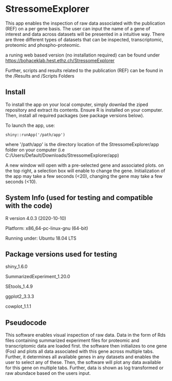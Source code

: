 # StressomeExplorer

This app enables the inspection of raw data associated with the publication (REF) on a per gene basis.
The user can input the name of a gene of interest and data across datasets will be presented in a intuitive way.
There are three different types of datasets that can be inspected, transcriptomic, proteomic and phospho-proteomic.

a runing web based version (no installation required) can be found under https://bohaceklab.hest.ethz.ch/StressomeExplorer

Further, scripts and results related to the publication (REF) can be found in the /Results and /Scripts Folders

## Install
To install the app on your local computer, simply downlad the ziped repository and extract its contents. Ensure R is installed on your computer. Then, install all required packages (see package versions below).

To launch the app, use:
```{r}
shiny::runApp('/path/app')
```
where '/path/app' is the directory location of the StressomeExplorer/app folder on your computer (i.e C:/Users/Default/Downloads/StressomeExplorer/app)

A new window will open with a pre-selected gene and associated plots. on the top right, a selection box will enable to change the gene. Initialization of the app may take a few seconds (<20), changing the gene may take a few seconds (<10).

## System Info (used for testing and compatible with the code)

R version 4.0.3 (2020-10-10)

Platform: x86_64-pc-linux-gnu (64-bit)

Running under: Ubuntu 18.04 LTS

## Package versions used for testing

shiny_1.6.0

SummarizedExperiment_1.20.0

SEtools_1.4.9

ggplot2_3.3.3

cowplot_1.1.1

## Pseudocode

This software enables visual inspection of raw data. Data in the form of Rds files containing summarized experiment files for proteomic and transcriptomic data are loaded first. the software then initializes to one gene (Fos) and plots all data associated with this gene across multiple tabs. Further, it determines all available genes in any datasets and enables the user to select any of these. Then, the software will plot any data available for this gene on multiple tabs. Further, data is shown as log transformed or raw abundace based on the users input.
